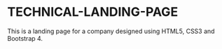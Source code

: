 # TECHNICAL-LANDING-PAGE
This is a landing page for a company designed using HTML5, CSS3 and Bootstrap 4.
